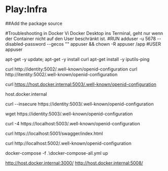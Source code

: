 
# Play:Infra

##Add the package source


#Troubleshooting in Docker 
Vi Docker Desktop ins Terminal, geht nur wenn der Container nicht auf den User beschränkt ist. 
#RUN adduser -u 5678 --disabled-password --gecos "" appuser && chown -R appuser /app
#USER appuser



apt-get -y update; apt-get -y install curl
apt-get install -y iputils-ping

curl  http://identity:5002/.well-known/openid-configuration 
curl       http://itentity:5002/.well-known/openid-configuration

curl  https://host.docker.internal:5003/.well-known/openid-configuration 

host.docker.internal

curl --insecure https://identity:5003/.well-known/openid-configuration 

wget https://identity:5003/.well-known/openid-configuration 

curl -4 https://localhost:5003/.well-known/openid-configuration

curl https://localhost:5001/swagger/index.html

curl http://localhost:5002/.well-known/openid-configuration


 docker-compose -f .\docker-compose-all.yml up


 http://host.docker.internal:3000/
 http://host.docker.internal:5008/
 